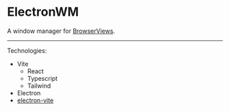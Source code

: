 
# ElectronWM

A window manager for [BrowserViews](https://www.electronjs.org/docs/latest/api/browser-view).

---

Technologies:
- Vite
	- React
	- Typescript
	- Tailwind
- Electron
- [electron-vite](https://electron-vite.org/)
